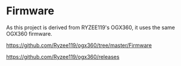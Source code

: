# Firmware

As this project is derived from RYZEE119's OGX360, it uses the same OGX360 firmware.

https://github.com/Ryzee119/ogx360/tree/master/Firmware

https://github.com/Ryzee119/ogx360/releases

